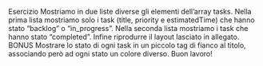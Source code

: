 Esercizio
Mostriamo in due liste diverse gli elementi dell’array tasks. Nella prima lista mostriamo solo i task (title, priority e estimatedTime) che hanno stato “backlog” o “in_progress”. Nella seconda lista mostriamo i task che hanno stato “completed”. Infine riprodurre il layout lasciato in allegato.
BONUS
Mostrare lo stato di ogni task in un piccolo tag di fianco al titolo, associando però ad ogni stato un colore diverso.
Buon lavoro!